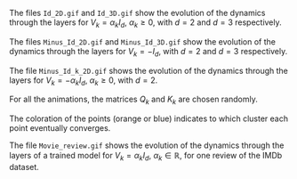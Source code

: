 The files `Id_2D.gif` and `Id_3D.gif` show the evolution of the dynamics through the layers for $V_k = \alpha_k I_d$, $\alpha_k \geq 0$, with $d = 2$ and $d = 3$ respectively.

The files `Minus_Id_2D.gif` and `Minus_Id_3D.gif` show the evolution of the dynamics through the layers for $V_k = -I_d$, with $d = 2$ and $d = 3$ respectively.

The file `Minus_Id_k_2D.gif` shows the evolution of the dynamics through the layers for $V_k = -\alpha_k I_d$, $\alpha_k \geq 0$, with $d = 2$.

For all the animations, the matrices $Q_k$ and $K_k$ are chosen randomly.

The coloration of the points (orange or blue) indicates to which cluster each point eventually converges.

The file `Movie_review.gif` shows the evolution of the dynamics through the layers of a trained model for $V_k = \alpha_k I_d$, $\alpha_k \in \mathbb{R}$, for one review of the IMDb dataset.
